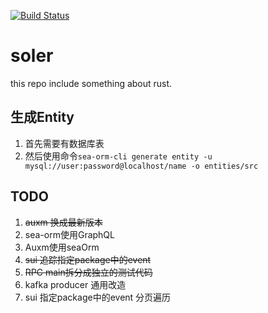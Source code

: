 [![Build Status](https://app.travis-ci.com/traitmeta/soler.svg?branch=main)](https://app.travis-ci.com/traitmeta/soler)

# soler

this repo include something about rust.

## 生成Entity

1. 首先需要有数据库表
2. 然后使用命令`sea-orm-cli generate entity -u mysql://user:password@localhost/name -o entities/src`

## TODO

1. ~~auxm 换成最新版本~~
2. sea-orm使用GraphQL
3. Auxm使用seaOrm
4. ~~sui 追踪指定package中的event~~
5. ~~RPC main拆分成独立的测试代码~~
6. kafka producer 通用改造
7. sui 指定package中的event 分页遍历
